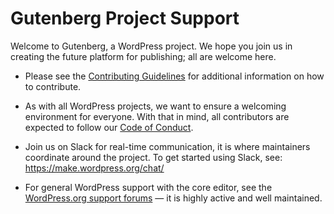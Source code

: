 
# Gutenberg Project Support

Welcome to Gutenberg, a WordPress project. We hope you join us in creating the future platform for publishing; all are welcome here.

* Please see the [Contributing Guidelines](https://github.com/WordPress/gutenberg/blob/HEAD/CONTRIBUTING.md) for additional information on how to contribute.

* As with all WordPress projects, we want to ensure a welcoming environment for everyone. With that in mind, all contributors are expected to follow our [Code of Conduct](https://github.com/WordPress/gutenberg/blob/HEAD/CODE_OF_CONDUCT.md).

* Join us on Slack for real-time communication, it is where maintainers coordinate around the project. To get started using Slack, see: https://make.wordpress.org/chat/

* For general WordPress support with the core editor, see the [WordPress.org support forums](https://wordpress.org/support/) — it is highly active and well maintained.
